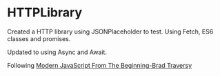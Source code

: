 # HTTPLibrary

Created a HTTP library using JSONPlaceholder to test.
Using Fetch, ES6 classes and promises.

Updated to using Async and Await.

Following [Modern JavaScript From The Beginning-Brad Traversy](https://www.udemy.com/course/modern-javascript-from-the-beginning/)

